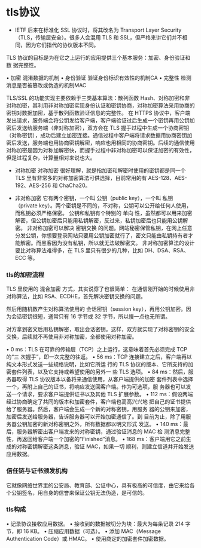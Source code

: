 # tls协议
- IETF 后来在标准化 SSL 协议时，将其改名为 Transport Layer Security
（TLS，传输层安全）。很多人会混用 TLS 和 SSL，但严格来讲它们并不相
同，因为它们指代的协议版本不同。

TLS 协议的目标是为在它之上运行的应用提供三个基本服务：加密、身份验证和数
据完整性。

• 加密
混淆数据的机制
• 身份验证
验证身份标识有效性的机制CA
• 完整性
检测消息是否被篡改或伪造的机制MAC


TLS/SSL 的功能实现主要依赖于三类基本算法：散列函数 Hash、对称加密和非对称加密，其利用非对称加密实现身份认证和密钥协商，对称加密算法采用协商的密钥对数据加密，基于散列函数验证信息的完整性。
在 HTTPS 协议中，客户端发出请求，服务端会将公钥发给客户端，客户端验证过后生成一个密钥再用公钥加密后发送给服务端（非对称加密），双方会在 TLS 握手过程中生成一个协商密钥（对称密钥），成功后建立加密连接。通信过程中客户端将请求数据用协商密钥加密后发送，服务端也用协商密钥解密，响应也用相同的协商密钥。后续的通信使用对称加密是因为对称加解密快，而握手过程中非对称加密可以保证加密的有效性，但是过程复杂，计算量相对来说也大。

- 对称加密
对称加密 很好理解，就是指加密和解密时使用的密钥都是同一个
TLS 里有非常多的对称加密算法可供选择，目前常用的有 AES-128、AES-192、AES-256 和 ChaCha20。

- 非对称加密
它有两个密钥，一个叫 公钥（public key），一个叫 私钥（private key）。两个密钥是不同的，不对称，公钥可以公开给任何人使用，而私钥必须严格保密。
公钥和私钥有个特别的 单向 性，虽然都可以用来加密解密，但公钥加密后只能用私钥解密，反过来，私钥加密后也只能用公钥解密。
非对称加密可以解决 密钥交换 的问题。网站秘密保管私钥，在网上任意分发公钥，你想要登录网站只要用公钥加密就行了，密文只能由私钥持有者才能解密。而黑客因为没有私钥，所以就无法破解密文。
非对称加密算法的设计要比对称算法难得多，在 TLS 里只有很少的几种，比如 DH、DSA、RSA、ECC 等。


### tls的加密流程
 TLS 里使用的 混合加密 方式，其实说穿了也很简单：
在通信刚开始的时候使用非对称算法，比如 RSA、ECDHE，首先解决密钥交换的问题。

然后用随机数产生对称算法使用的 会话密钥（session key），再用公钥加密。因为会话密钥很短，通常只有 16 字节或 32 字节，所以慢一点也无所谓。

对方拿到密文后用私钥解密，取出会话密钥。这样，双方就实现了对称密钥的安全交换，后续就不再使用非对称加密，全都使用对称加密。
 
• 0 ms：TLS 在可靠的传输层（TCP）之上运行，这意味着首先必须完成 TCP 的“三
次握手”，即一次完整的往返。
• 56 ms：TCP 连接建立之后，客户端再以纯文本形式发送一些规格说明，比如它所运
行的 TLS 协议的版本、它所支持的加密套件列表，以及它支持或希望使用的另外一
些 TLS 选项。
• 84 ms：然后，服务器取得 TLS 协议版本以备将来通信使用，从客户端提供的加密
套件列表中选择一个，再附上自己的证书，将响应发送回客户端。作为可选项，服
务器也可以发送一个请求，要求客户端提供证书以及其他 TLS 扩展参数。
• 112 ms：假设两端经过协商确定了共同的版本和加密套件，客户端也高高兴兴地
把自己的证书提供给了服务器。然后，客户端会生成一个新的对称密钥，用服务
器的公钥来加密，加密后发送给服务器，告诉服务器可以开始加密通信了。到
目前为止，除了用服务器公钥加密的新对称密钥之外，所有数据都以明文形式
发送。
• 140 ms：最后，服务器解密出客户端发来的对称密钥，通过验证消息的 MAC 检
测消息完整性，再返回给客户端一个加密的“Finished”消息。
• 168 ms：客户端用它之前生成的对称密钥解密这条消息，验证 MAC，如果一切
顺利，则建立信道并开始发送应用数据。

### 信任链与证书颁发机构
它就像网络世界里的公安局、教育部、公证中心，具有极高的可信度，由它来给各个公钥签名，用自身的信誉来保证公钥无法伪造，是可信的。


### tls构成
• 记录协议接收应用数据。
• 接收到的数据被切分为块：最大为每条记录 214 字节，即 16 KB。 
• 压缩应用数据（可选）。
• 添加 MAC（Message Authentication Code）或 HMAC。 • 使用商定的加密套件加密数据。

